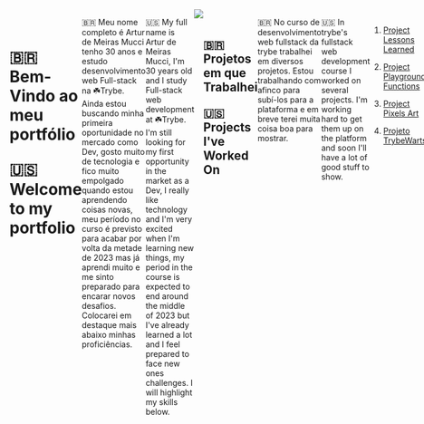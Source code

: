 <body style="display: flex;">
  <hr/>
  <h1>
    <p>🇧🇷 Bem-Vindo ao meu portfólio</p>
    <p>🇺🇸 Welcome to my portfolio</p>
  </h1>
  <p>
    🇧🇷 Meu nome completo é Artur de Meiras Mucci tenho 30 anos e estudo desenvolvimento web Full-stack na ☘️Trybe. Ainda estou buscando minha primeira oportunidade no mercado como Dev, gosto muito de tecnologia e fico muito empolgado quando estou aprendendo coisas novas, meu período no curso é previsto para acabar por volta da metade de 2023 mas já aprendi muito e me sinto preparado para encarar novos desafios. Colocarei em destaque mais abaixo minhas proficiências.
  </p>
  <p>
    🇺🇸 My full name is Artur de Meiras Mucci, I'm 30 years old and I study Full-stack web development at ☘️Trybe. I'm still looking for my first opportunity in the market as a Dev, I really like technology and I'm very excited when I'm learning new things, my period in the course is expected to end around the middle of 2023 but I've already learned a lot and I feel prepared to face new ones challenges. I will highlight my skills below.
  </p>
  <hr/>
  <div align="center">
    <a href="https://www.linkedin.com/in/artur-de-meiras-mucci/" target="_blank">
      <img src="https://img.shields.io/badge/-LinkedIn-%230077B5?style=for-the-badge&logo=linkedin&logoColor=white" target="_blank">
    </a>
  </div>
  <hr/>
  <div align="center" >
    <img alt="arturOctoCat" height="300" width="" src="./images/octocat-1676158060085.png">
  </div>
  <hr/>
  <h2>
    <p>🇧🇷 Projetos em que Trabalhei</p>
    <p>🇺🇸 Projects I've Worked On</p>
  </h2>
  <br/>
  <p>
    🇧🇷 No curso de desenvolvimento web fullstack da trybe trabalhei em diversos projetos. Estou trabalhando com afinco para subí-los para a plataforma e em breve terei muita coisa boa para mostrar.
  </p>
  <p>
    🇺🇸 In trybe's fullstack web development course I worked on several projects. I'm working hard to get them up on the platform and soon I'll have a lot of good stuff to show.
  </p>
  <ol>
  <li>
      <a
        style="color: inherit;"
        href="https://github.com/arturMucci/1-arturMucci-lessons-learned"
        target="_blank"
      >
        <p>Project Lessons Learned</p>
      </a>
    </l1>
    <li>
      <a
        style="color: inherit;"
        href="https://github.com/arturMucci/2-arturMucci-playgroundFunctions"
        target="_blank"
      >
        <p>Project Playground Functions</p>
      </a>
    </l1>
    <li>
      <a
        style="color: inherit;"
        href="https://github.com/arturMucci/3-arturMucci-projectPixelsArt"
        target="_blank"
      >
        <p>Project Pixels Art</p>
      </a>
    </l1>
    <li>
      <a
        style="color: inherit;"
        href="https://github.com/arturMucci/4-arturMucci-project-trybeWarts"
        target="_blank"
      >
        <p>Projeto TrybeWarts</p>
      </a>
    </l1>
  </ol>
  <br/>
  <hr/>
  <h2>
    <p>🇧🇷 Tecnologias que eu já conheço</p>
    <p>🇺🇸 Technologies I already know</p>
  </h2>
  <div align="center">
    <br>
    <a href="https://git-scm.com/" target="_blank">
      <img alt="Artur-git" height="30" width="40" src="https://raw.githubusercontent.com/devicons/devicon/master/icons/git/git-original.svg"/>
    </a>
    <a href="https://developer.mozilla.org/pt-BR/docs/Learn/HTML/Introduction_to_HTML/Getting_started" target="_blank">
      <img alt="Artur-HTML" height="30" width="40" src="https://raw.githubusercontent.com/devicons/devicon/master/icons/html5/html5-original.svg"/>
    </a>
    <a href="https://developer.mozilla.org/pt-BR/docs/Web/CSS" target="_blank">
      <img alt="Artur-CSS" height="30" width="40" src="https://raw.githubusercontent.com/devicons/devicon/master/icons/css3/css3-original.svg"/>
    </a>
    <a href="https://developer.mozilla.org/pt-BR/docs/Web/JavaScript" target="_blank">
      <img alt="Artur-Js" height="30" width="40" src="https://raw.githubusercontent.com/devicons/devicon/master/icons/javascript/javascript-plain.svg"/>
    </a>
    <a href="https://jestjs.io/pt-BR/" target="_blank">
      <img alt="Artur-Jest" height="30" width="40" src="https://cdn.jsdelivr.net/gh/devicons/devicon/icons/jest/jest-plain.svg"/>
    </a>
    <a href="https://testing-library.com/docs/react-testing-library/intro/" target="_blank">
      <img alt="Artur-React-testing-Library" height="30" width="40" src="https://testing-library.com/img/octopus-128x128.png"/>
    </a>
    <a href="https://pt-br.reactjs.org/" target="_blank">
      <img alt="Artur-React" height="30" width="40" src="https://raw.githubusercontent.com/devicons/devicon/master/icons/react/react-original.svg"/>
    </a>
    <a href="https://redux.js.org/" target="_blank">
      <img alt="Artur-Redux" height="30" width="40" src="https://raw.githubusercontent.com/devicons/devicon/master/icons/redux/redux-original.svg"/>
    </a>
  </div><br>
  <hr/>
    <h2>
      <p>🇧🇷 Estou aprendendo</p>
      <p>🇺🇸 Currently learning</p>
    </h2>
  <div align="center">
    <br>
    <a href="https://www.docker.com/resources/what-container/">
      <img alt="Artur-Docker" height="40" width="40" src="https://cdn.jsdelivr.net/gh/devicons/devicon/icons/docker/docker-original-wordmark.svg"/>
    </a>
  </div><br>
  <hr/>
  <h2>
    <p>🇧🇷 Aprenderei em breve</p>
    <p>🇺🇸 Soon i will learn</p>
  </h2>
  <div align="center">
    <br>
    <img alt="Artur-mysql" height="40" width="40" src="https://cdn.jsdelivr.net/gh/devicons/devicon/icons/mysql/mysql-original-wordmark.svg"/>
    <img alt="Artur-nodejs" height="40" width="40" src="https://cdn.jsdelivr.net/gh/devicons/devicon/icons/nodejs/nodejs-original-wordmark.svg"/>
    <img alt="Artur-typescript" height="40" width="40" src="https://cdn.jsdelivr.net/gh/devicons/devicon/icons/typescript/typescript-original.svg"/>
    <img alt="Artur-mongoDb" height="40" width="40" src="https://www.pngrepo.com/png/331488/512/mongodb.png"/>
    <img alt="Artur-Python" height="40" width="40" src="https://cdn.jsdelivr.net/gh/devicons/devicon/icons/python/python-original-wordmark.svg"/>
  </div>
  <br>
  <hr/>
  <h2>
    <p>🇧🇷 Minha colaboração</p>
    <p>🇺🇸 My collaboration</p>
  </h2>
  <div align="center">
    <br/>
    <a
      href="https://github.com/arturMucci"
    >
        <img
          height="180em"
          width="400em"
          style="display: block"
          src="https://github-readme-stats-sigma-five.vercel.app/api?username=arturMucci&show_icons=true&theme=onedark&include_all_commits=true&count_private=true"
        />
        <img
          height="180em"
          width="400em"
          style="display: block"
          src="https://github-readme-stats-sigma-five.vercel.app/api/top-langs/?username=arturMucci&layout=compact&langs_count=7&theme=onedark"
        />
    </a>
  </div>
  <hr/>
</body>